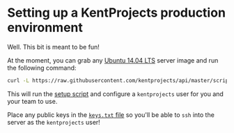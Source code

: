 # Setting up a KentProjects production environment

Well. This bit is meant to be fun!

At the moment, you can grab any [Ubuntu 14.04 LTS][ubuntu] server image and run the following command:

```bash
curl -L https://raw.githubusercontent.com/kentprojects/api/master/scripts/production/setup.sh | sh
```

This will run the [setup script](./setup.sh) and configure a `kentprojects` user for you and your team to use.

Place any public keys in the [`keys.txt` file](./keys.txt) so you'll be able to `ssh` into the server as the
`kentprojects` user!

[ubuntu]: http://www.ubuntu.com/download/server
